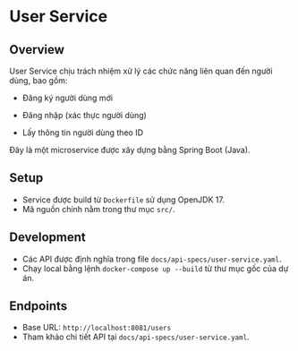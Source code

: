 # User Service

## Overview
User Service chịu trách nhiệm xử lý các chức năng liên quan đến người dùng, bao gồm:

- Đăng ký người dùng mới

- Đăng nhập (xác thực người dùng)

- Lấy thông tin người dùng theo ID

Đây là một microservice được xây dựng bằng Spring Boot (Java).

## Setup
- Service được build từ `Dockerfile` sử dụng OpenJDK 17.
- Mã nguồn chính nằm trong thư mục `src/`.

## Development
- Các API được định nghĩa trong file `docs/api-specs/user-service.yaml`.
- Chạy local bằng lệnh `docker-compose up --build` từ thư mục gốc của dự án.

## Endpoints
- Base URL: `http://localhost:8081/users`
- Tham khảo chi tiết API tại `docs/api-specs/user-service.yaml`.